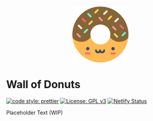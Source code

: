 <p align="center">
  <a href="https://donutwall.erniefrancisiv.com">
    <img src="https://raw.githubusercontent.com/BlackFenix2/Wall-Of-Donuts/master/src/images/Icon.png" alt="Donut smile" title="Donut smile" width="150"/>
  </a>
</p>

<h1>Wall of Donuts</h1>

[![code style: prettier](https://img.shields.io/badge/code_style-prettier-ff69b4.svg?style=flat-square)](https://github.com/prettier/prettier)
[![License: GPL v3](https://img.shields.io/badge/License-GPL%20v3-blue.svg)](https://www.gnu.org/licenses/gpl-3.0)
[![Netlify Status](https://api.netlify.com/api/v1/badges/d80f9806-b595-4eb6-abe5-d0be9014c46b/deploy-status)](https://app.netlify.com/sites/reverent-jackson-10d768/deploys)

<p>Placeholder Text (WIP)</p>
